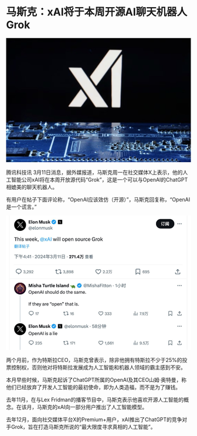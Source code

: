 # 马斯克：xAI将于本周开源AI聊天机器人Grok

![9ef892d4cb669fb1a9314c2588eef22b.jpg](https://raw.githubusercontent.com/qqhsx/qqnews_image/main/2024/03/11/马斯克：xAI将于本周开源AI聊天机器人Grok/9ef892d4cb669fb1a9314c2588eef22b.jpg)

腾讯科技讯
3月11日消息，据外媒报道，马斯克周一在社交媒体X上表示，他的人工智能公司xAI将在本周开放源代码“Grok”，这是一个可以与OpenAI的ChatGPT相媲美的聊天机器人。

有用户在帖子下面评论称，“OpenAI应该效仿（开源）”，马斯克回复称，“OpenAI是一个谎言。”

![29db7c06d7efc487959bf447911323ed.jpg](https://raw.githubusercontent.com/qqhsx/qqnews_image/main/2024/03/11/马斯克：xAI将于本周开源AI聊天机器人Grok/29db7c06d7efc487959bf447911323ed.jpg)

两个月前，作为特斯拉CEO，马斯克曾表示，除非他拥有特斯拉不少于25%的投票控制权，否则他对将特斯拉发展成为人工智能和机器人领域的霸主感到不安。

本月早些时候，马斯克起诉了ChatGPT所属的OpenAI及其CEO山姆·奥特曼，称他们已经放弃了开发人工智能的最初使命，即为人类造福，而不是为了赚钱。

去年11月，在与Lex Fridman的播客节目中，马斯克表示他喜欢开源人工智能的概念。在该月，马斯克的xAI向一部分用户推出了人工智能模型。

去年12月，面向社交媒体平台X的Premium+用户，xAI推出了ChatGPT的竞争对手Grok，旨在打造马斯克所说的“最大限度寻求真相的人工智能”。

